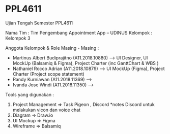 # PPL4611
Ujian Tengah Semester PPL4611

Nama Tim : Tim Pengembang Appointment App – UDINUS 
Kelompok : Kelompok 3


Anggota Kelompok & Role Masing - Masing :
- Martinus Albert Budiprajitno (A11.2018.10880) --> UI Designer, UI  MockUp (Balsamiq & Figma),  Project Charter (inc GanttChart & WBS )
- Nathaniel Rocco Adrian (A11.2018.10879) --> UI MockUp (Figma), Project Charter (Project scope statement)
- Randy Kurniawan (A11.2018.11369) -->
- Ivanda Jose Windi (A11.2018.11350) -->


Tools yang digunakan :
1. Project Management => Task Pigeon , Discord
    *notes Discord untuk melakukan vicon dan voice chat
2. Diagram => Draw.io
3. UI Mockup => Figma
4. Wireframe => Balsamiq


